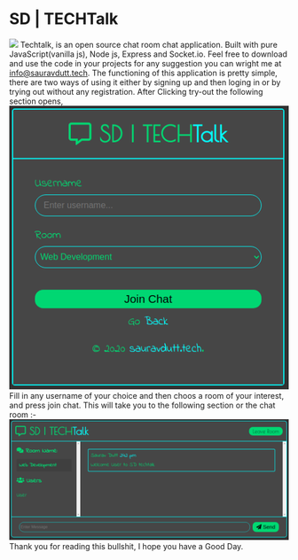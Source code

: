 # SD | TECHTalk

![](public/images/techtalk.gif)
Techtalk, is an open source chat room chat application. Built with pure JavaScript(vanilla js), Node js, Express and Socket.io.
Feel free to download and use the code in your projects for any suggestion you can wright me at info@sauravdutt.tech. The functioning of this application is pretty simple, there are two ways of using it either by signing up and then loging in or by trying out without any registration. 
After Clicking try-out the following section opens,<br>
![](public/images/tryout.png) <br>
Fill in any username of your choice and then choos a room of your interest, and press join chat.
This will take you to the following section or the chat room :- <br>
![](public/images/chatroom.png) <br>
Thank you for reading this bullshit, I hope you have a Good Day.
